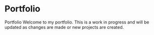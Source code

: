 # Portfolio
Portfolio
Welcome to my portfolio. This is a work in progress and will be updated as changes are made or new projects are created.
